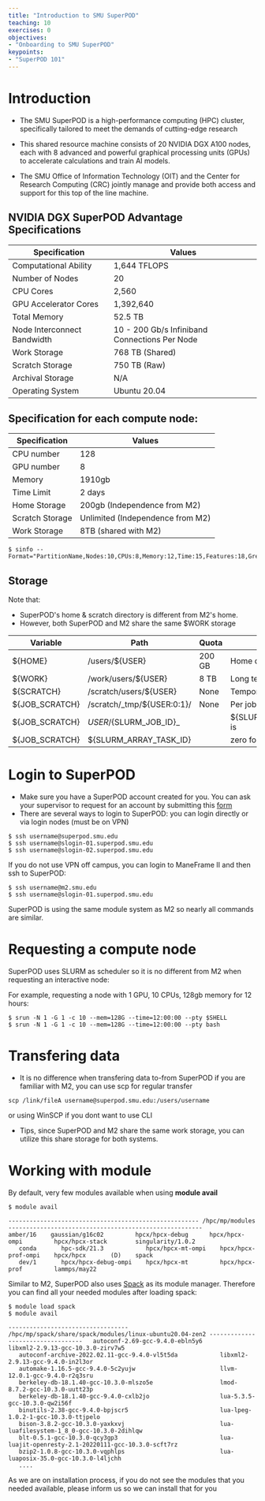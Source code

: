 ```yaml
---
title: "Introduction to SMU SuperPOD"
teaching: 10
exercises: 0
objectives:
- "Onboarding to SMU SuperPOD"
keypoints:
- "SuperPOD 101"
---
```


# Introduction

- The SMU SuperPOD is a high-performance computing (HPC) cluster, specifically tailored to meet the demands of cutting-edge research

- This shared resource machine consists of 20 NVIDIA DGX A100 nodes, each with 8 advanced and powerful graphical processing units (GPUs) to accelerate calculations and train AI models.

- The SMU Office of Information Technology (OIT) and the Center for Research Computing (CRC) jointly manage and provide both access and support for this top of the line machine.


## NVIDIA DGX SuperPOD Advantage Specifications

| Specification               | Values                                        |
|-----------------------------|-----------------------------------------------|
| Computational Ability       | 1,644 TFLOPS                                  |
| Number of Nodes             | 20                                            |
| CPU Cores                   | 2,560                                         |
| GPU Accelerator Cores       | 1,392,640                                     |
| Total Memory                | 52.5 TB                                       |
| Node Interconnect Bandwidth | 10 - 200 Gb/s Infiniband Connections Per Node |
| Work Storage                | 768 TB (Shared)                               |
| Scratch Storage             | 750 TB (Raw)                                  |
| Archival Storage            | N/A                                           |
| Operating System            | Ubuntu 20.04                                  |

## Specification for each compute node:

| Specification               | Values                                        |
|-----------------------------|-----------------------------------------------|
| CPU number                  | 128                                           |
| GPU number                  | 8                                             |
| Memory                      | 1910gb                                        |
| Time Limit                  | 2 days                                        |
| Home Storage                | 200gb (Independence from M2)                  |
| Scratch Storage             | Unlimited (Independence from M2)              |
| Work Storage                | 8TB (shared with M2)                          |

```
$ sinfo --Format="PartitionName,Nodes:10,CPUs:8,Memory:12,Time:15,Features:18,Gres:14
```

## Storage 

Note that: 
- SuperPOD's home & scratch directory is different from M2's home.
- However, both SuperPOD and M2 share the same $WORK storage

Variable       | Path                       | Quota  | Usage                      |
-------------- | -------------------------- | ------ | -------------------------  |
${HOME}        | /users/${USER}             | 200 GB | Home directory, backed up  |
${WORK}        | /work/users/${USER}        | 8 TB   | Long term storage          |
${SCRATCH}     | /scratch/users/${USER}     | None   | Temporary scratch space    |
${JOB_SCRATCH} | /scratch/_tmp/${USER:0:1}/  | None   | Per job scratch space,    |
${JOB_SCRATCH} | ${USER}/${SLURM_JOB_ID}_   |        | ${SLURM_ARRAY_TASK_ID} is   |
${JOB_SCRATCH} | ${SLURM_ARRAY_TASK_ID}     |        | zero for standard jobs     |

# Login to SuperPOD

- Make sure you have a SuperPOD account created for you. You can ask your supervisor to request for an account by submitting this [form](https://smu.az1.qualtrics.com/jfe/form/SV_6WIK4HsRuE4N6JL)
- There are several ways to login to SuperPOD: you can login directly or via login nodes (must be on VPN)

```
$ ssh username@superpod.smu.edu
$ ssh username@slogin-01.superpod.smu.edu
$ ssh username@slogin-02.superpod.smu.edu
```

If you do not use VPN off campus, you can login to ManeFrame II and then ssh to SuperPOD:

```
$ ssh username@m2.smu.edu
$ ssh username@slogin-01.superpod.smu.edu
```

SuperPOD is using the same module system as M2 so nearly all commands are similar.

# Requesting a compute node

SuperPOD uses SLURM as scheduler so it is no different from M2 when requesting an interactive node:

For example, requesting a node with 1 GPU, 10 CPUs, 128gb memory for 12 hours:

```
$ srun -N 1 -G 1 -c 10 --mem=128G --time=12:00:00 --pty $SHELL
$ srun -N 1 -G 1 -c 10 --mem=128G --time=12:00:00 --pty bash
```

# Transfering data

- It is no difference when transfering data to-from SuperPOD if you are familiar with M2, you can use scp for regular transfer

```
scp /link/fileA username@superpod.smu.edu:/users/username
```

or using WinSCP if you dont want to use CLI

- Tips, since SuperPOD and M2 share the same work storage, you can utilize this share storage for both systems.

# Working with module
By default, very few modules available when using **module avail**

```
$ module avail

------------------------------------------------------ /hpc/mp/modules -------------------------------------------------------  
amber/16    gaussian/g16c02         hpcx/hpcx-debug      hpcx/hpcx-ompi         hpcx/hpcx-stack        singularity/1.0.2
   conda       hpc-sdk/21.3            hpcx/hpcx-mt-ompi    hpcx/hpcx-prof-ompi    hpcx/hpcx       (D)    spack
   dev/1       hpcx/hpcx-debug-ompi    hpcx/hpcx-mt         hpcx/hpcx-prof         lammps/may22
```

Similar to M2, SuperPOD also uses [Spack](https://spack.io/) as its module manager. Therefore you can find all your needed modules after loading spack:

```
$ module load spack
$ module avail

---------------------------------- /hpc/mp/spack/share/spack/modules/linux-ubuntu20.04-zen2 ----------------------------------   autoconf-2.69-gcc-9.4.0-ebln5y6                          libxml2-2.9.13-gcc-10.3.0-zirv7w5
   autoconf-archive-2022.02.11-gcc-9.4.0-vl5t5da            libxml2-2.9.13-gcc-9.4.0-in2l3or
   automake-1.16.5-gcc-9.4.0-5c2yujw                        llvm-12.0.1-gcc-9.4.0-r2q3sru
   berkeley-db-18.1.40-gcc-10.3.0-mlszo5e                   lmod-8.7.2-gcc-10.3.0-uutt23p
   berkeley-db-18.1.40-gcc-9.4.0-cxlb2jo                    lua-5.3.5-gcc-10.3.0-qw2i56f
   binutils-2.38-gcc-9.4.0-bpjscr5                          lua-lpeg-1.0.2-1-gcc-10.3.0-ttjpelo
   bison-3.8.2-gcc-10.3.0-yaxkxvj                           lua-luafilesystem-1_8_0-gcc-10.3.0-2dihlqw
   blt-0.5.1-gcc-10.3.0-qcy3gp3                             lua-luajit-openresty-2.1-20220111-gcc-10.3.0-scft7rz
   bzip2-1.0.8-gcc-10.3.0-vqphlps                           lua-luaposix-35.0-gcc-10.3.0-l4ljchh
   ....
```

As we are on installation process, if you do not see the modules that you needed available, please inform us so we can install that for you

